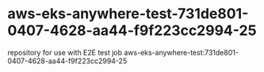 # aws-eks-anywhere-test-731de801-0407-4628-aa44-f9f223cc2994-25
repository for use with E2E test job aws-eks-anywhere-test:731de801-0407-4628-aa44-f9f223cc2994-25

